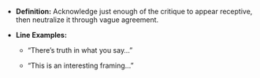 - **Definition:** Acknowledge just enough of the critique to appear receptive, then neutralize it through vague agreement.
    
- **Line Examples:**
    
    - “There’s truth in what you say…”
        
    - “This is an interesting framing…”